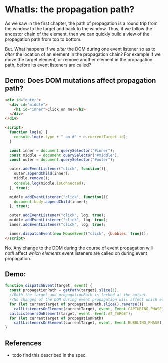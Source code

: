 # WhatIs: the propagation path?

As we saw in the first chapter, the path of propagation is a round trip from the window to the target and back to the window. Thus, if we follow the ancestor chain of the element, then we can quickly build a view of the propagation path from top to bottom.

But. What happens if we *alter* the DOM during one event listener so as to *alter* the location of an element in the propagation chain? For example if we move the target element, or remove another element in the propagation path, before its event listeners are called?

## Demo: Does DOM mutations affect propagation path? 
```html
<div id="outer">
  <div id="middle">
    <h1 id="inner">Click on me!</h1>
  </div>
</div>

<script>
  function log(e) {
    console.log(e.type + " on #" + e.currentTarget.id);
  }

  const inner = document.querySelector("#inner");
  const middle = document.querySelector("#middle");
  const outer = document.querySelector("#outer");

  outer.addEventListener("click", function(){
    outer.appendChild(inner);
    middle.remove();
    console.log(middle.isConnected);
  }, true);

  middle.addEventListener("click", function(){
    document.body.appendChild(inner);
  }, true);

  outer.addEventListener("click", log, true);
  middle.addEventListener("click", log, true);
  inner.addEventListener("click", log, true);

  inner.dispatchEvent(new MouseEvent("click", {bubbles: true}));
</script>
```  

No. Any change to the DOM during the course of event propagation will *not!!* affect *which elements* event listeners are called on during event propagation.

## Demo: 

```javascript
function dispatchEvent(target, event) {
  const propagationPath = getPath(target).slice(1);
  //Both the target and propagationPath is locked at the outset.
  //No changes of the DOM during event propagation will affect which element the event propagates to next. 
  for (let currentTarget of propagationPath.slice().reverse())
    callListenersOnElement(currentTarget, event, Event.CAPTURING_PHASE);
  callListenersOnElement(target, event, Event.AT_TARGET);
  for (let currentTarget of propagationPath)
    callListenersOnElement(currentTarget, event, Event.BUBBLING_PHASE);
}
```

## References

  * todo find this described in the spec.